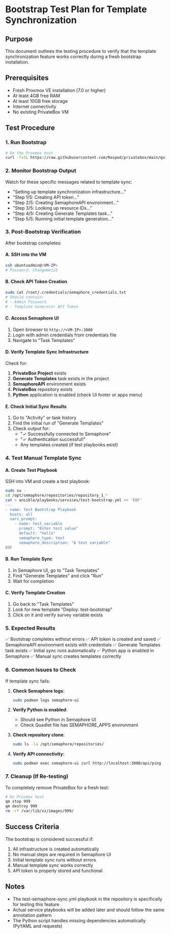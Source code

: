 # Bootstrap Test Plan for Template Synchronization

## Purpose

This document outlines the testing procedure to verify that the template synchronization feature works correctly during a fresh bootstrap installation.

## Prerequisites

- Fresh Proxmox VE installation (7.0 or higher)
- At least 4GB free RAM
- At least 10GB free storage
- Internet connectivity
- No existing PrivateBox VM

## Test Procedure

### 1. Run Bootstrap

```bash
# On the Proxmox host
curl -fsSL https://raw.githubusercontent.com/Rasped/privatebox/main/quickstart.sh | sudo bash
```

### 2. Monitor Bootstrap Output

Watch for these specific messages related to template sync:
- "Setting up template synchronization infrastructure..."
- "Step 1/5: Creating API token..."
- "Step 2/5: Creating SemaphoreAPI environment..."
- "Step 3/5: Looking up resource IDs..."
- "Step 4/5: Creating Generate Templates task..."
- "Step 5/5: Running initial template generation..."

### 3. Post-Bootstrap Verification

After bootstrap completes:

#### A. SSH into the VM
```bash
ssh ubuntuadmin@<VM-IP>
# Password: Changeme123
```

#### B. Check API Token Creation
```bash
sudo cat /root/.credentials/semaphore_credentials.txt
# Should contain:
# - Admin Password
# - Template Generator API Token
```

#### C. Access Semaphore UI
1. Open browser to `http://<VM-IP>:3000`
2. Login with admin credentials from credentials file
3. Navigate to "Task Templates"

#### D. Verify Template Sync Infrastructure
Check for:
1. **PrivateBox Project** exists
2. **Generate Templates** task exists in the project
3. **SemaphoreAPI** environment exists
4. **PrivateBox** repository exists
5. **Python** application is enabled (check UI footer or apps menu)

#### E. Check Initial Sync Results
1. Go to "Activity" or task history
2. Find the initial run of "Generate Templates"
3. Check output for:
   - "✓ Successfully connected to Semaphore"
   - "✓ Authentication successful!"
   - Any templates created (if test playbooks exist)

### 4. Test Manual Template Sync

#### A. Create Test Playbook
SSH into VM and create a test playbook:
```bash
sudo su -
cd /opt/semaphore/repositories/repository_1_*
cat > ansible/playbooks/services/test-bootstrap.yml << 'EOF'
---
- name: Test Bootstrap Playbook
  hosts: all
  vars_prompt:
    - name: test_variable
      prompt: "Enter test value"
      default: "hello"
      semaphore_type: text
      semaphore_description: "A test variable"
EOF
```

#### B. Run Template Sync
1. In Semaphore UI, go to "Task Templates"
2. Find "Generate Templates" and click "Run"
3. Wait for completion

#### C. Verify Template Creation
1. Go back to "Task Templates"
2. Look for new template "Deploy: test-bootstrap"
3. Click on it and verify survey variable exists

### 5. Expected Results

✅ Bootstrap completes without errors
✅ API token is created and saved
✅ SemaphoreAPI environment exists with credentials
✅ Generate Templates task exists
✅ Initial sync runs automatically
✅ Python app is enabled in Semaphore
✅ Manual sync creates templates correctly

### 6. Common Issues to Check

If template sync fails:
1. **Check Semaphore logs**: 
   ```bash
   sudo podman logs semaphore-ui
   ```

2. **Verify Python is enabled**:
   - Should see Python in Semaphore UI
   - Check Quadlet file has SEMAPHORE_APPS environment

3. **Check repository clone**:
   ```bash
   sudo ls -la /opt/semaphore/repositories/
   ```

4. **Verify API connectivity**:
   ```bash
   sudo podman exec semaphore-ui curl http://localhost:3000/api/ping
   ```

### 7. Cleanup (If Re-testing)

To completely remove PrivateBox for a fresh test:
```bash
# On Proxmox host
qm stop 999
qm destroy 999
rm -rf /var/lib/vz/images/999/
```

## Success Criteria

The bootstrap is considered successful if:
1. All infrastructure is created automatically
2. No manual steps are required in Semaphore UI
3. Initial template sync runs without errors
4. Manual template sync works correctly
5. API token is properly stored and functional

## Notes

- The test-semaphore-sync.yml playbook in the repository is specifically for testing this feature
- Actual service playbooks will be added later and should follow the same annotation pattern
- The Python script handles missing dependencies automatically (PyYAML and requests)